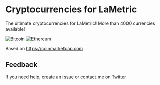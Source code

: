 # Cryptocurrencies for LaMetric

The ultimate cryptocurrencies for LaMetric! More than 4000 currencies available!

![Bitcoin](https://raw.githubusercontent.com/pgrimaud/lametric-cryptocurrencies/master/images/btc.gif)
![Ethereum](https://raw.githubusercontent.com/pgrimaud/lametric-cryptocurrencies/master/images/eth.gif)

Based on https://coinmarketcap.com

## Feedback

If you need help, [create an issue](https://github.com/pgrimaud/lametric-cryptocurrencies/issues) or contact me on [Twitter](http://twitter.com/pgrimaud_)
